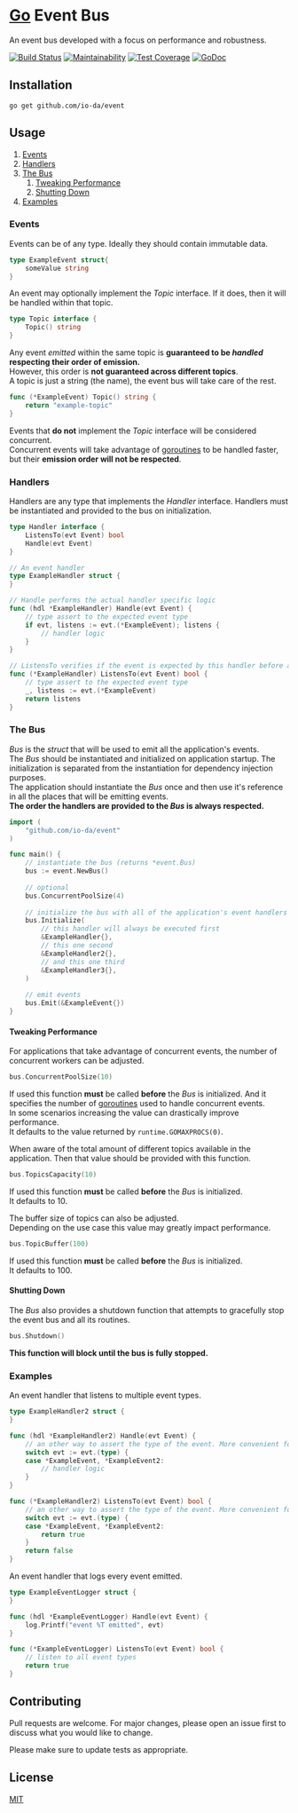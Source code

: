 # [Go](https://golang.org/) Event Bus
An event bus developed with a focus on performance and robustness.

[![Build Status](https://travis-ci.org/io-da/event.svg?branch=master)](https://travis-ci.org/io-da/event)
[![Maintainability](https://api.codeclimate.com/v1/badges/f256105248459e250292/maintainability)](https://codeclimate.com/github/io-da/event/maintainability) 
[![Test Coverage](https://api.codeclimate.com/v1/badges/f256105248459e250292/test_coverage)](https://codeclimate.com/github/io-da/event/test_coverage) 
[![GoDoc](https://godoc.org/github.com/io-da/event?status.svg)](https://godoc.org/github.com/io-da/event)  

## Installation
``` go get github.com/io-da/event ```

## Usage

1. [Events](#Events)
2. [Handlers](#Handlers)
3. [The Bus](#The-Bus)  
   1. [Tweaking Performance](#Tweaking-Performance)  
   1. [Shutting Down](#Shutting-Down)  
4. [Examples](#Examples)

### Events
Events can be of any type. Ideally they should contain immutable data.
```go
type ExampleEvent struct{
    someValue string
}
```
An event may optionally implement the _Topic_ interface. If it does, then it will be handled within that topic.   
```go
type Topic interface {
    Topic() string
}
```
Any event _emitted_ within the same topic is **guaranteed to be _handled_ respecting their order of emission.**  
However, this order is **not guaranteed across different topics**.  
A topic is just a string (the name), the event bus will take care of the rest.
```go
func (*ExampleEvent) Topic() string { 
    return "example-topic" 
}
```
Events that **do not** implement the _Topic_ interface will be considered concurrent.  
Concurrent events will take advantage of [goroutines](https://gobyexample.com/goroutines) to be handled faster, but their **emission order will not be respected**.

### Handlers
Handlers are any type that implements the _Handler_ interface. Handlers must be instantiated and provided to the bus on initialization.    
```go
type Handler interface {
    ListensTo(evt Event) bool
    Handle(evt Event)
}
```

```go
// An event handler
type ExampleHandler struct {
}

// Handle performs the actual handler specific logic
func (hdl *ExampleHandler) Handle(evt Event) {
	// type assert to the expected event type
    if evt, listens := evt.(*ExampleEvent); listens {
        // handler logic
    }
}

// ListensTo verifies if the event is expected by this handler before any logic
func (*ExampleHandler) ListensTo(evt Event) bool {
	// type assert to the expected event type
    _, listens := evt.(*ExampleEvent)
    return listens
}
```

### The Bus
_Bus_ is the _struct_ that will be used to emit all the application's events.  
The _Bus_ should be instantiated and initialized on application startup. The initialization is separated from the instantiation for dependency injection purposes.  
The application should instantiate the _Bus_ once and then use it's reference in all the places that will be emitting events.  
**The order the handlers are provided to the _Bus_ is always respected.**
```go
import (
    "github.com/io-da/event"
)

func main() {
    // instantiate the bus (returns *event.Bus)
    bus := event.NewBus()
    
    // optional
    bus.ConcurrentPoolSize(4)
    
    // initialize the bus with all of the application's event handlers
    bus.Initialize(
    	// this handler will always be executed first
    	&ExampleHandler{},
    	// this one second
    	&ExampleHandler2{},
    	// and this one third
    	&ExampleHandler3{},
    )
    
    // emit events
    bus.Emit(&ExampleEvent{})
}
```

#### Tweaking Performance
For applications that take advantage of concurrent events, the number of concurrent workers can be adjusted.
```go
bus.ConcurrentPoolSize(10)
```
If used this function **must** be called **before** the _Bus_ is initialized. And it specifies the number of [goroutines](https://gobyexample.com/goroutines) used to handle concurrent events.  
In some scenarios increasing the value can drastically improve performance.  
It defaults to the value returned by ```runtime.GOMAXPROCS(0)```.  
  
When aware of the total amount of different topics available in the application. Then that value should be provided with this function.
```go
bus.TopicsCapacity(10)
```
If used this function **must** be called **before** the _Bus_ is initialized.  
It defaults to 10.  
  
The buffer size of topics can also be adjusted.  
Depending on the use case this value may greatly impact performance.
```go
bus.TopicBuffer(100)
```
If used this function **must** be called **before** the _Bus_ is initialized.  
It defaults to 100.  

#### Shutting Down
The _Bus_ also provides a shutdown function that attempts to gracefully stop the event bus and all its routines.
```go
bus.Shutdown()
```  
**This function will block until the bus is fully stopped.**

### Examples
An event handler that listens to multiple event types.
```go
type ExampleHandler2 struct {
}

func (hdl *ExampleHandler2) Handle(evt Event) {
	// an other way to assert the type of the event. More convenient for handlers that expect different event types.
    switch evt := evt.(type) {
    case *ExampleEvent, *ExampleEvent2:
        // handler logic
    }
}

func (*ExampleHandler2) ListensTo(evt Event) bool {
	// an other way to assert the type of the event. More convenient for handlers that expect different event types.
    switch evt := evt.(type) {
    case *ExampleEvent, *ExampleEvent2:
        return true
    }
    return false
}
```

An event handler that logs every event emitted.
```go
type ExampleEventLogger struct {
}

func (hdl *ExampleEventLogger) Handle(evt Event) {
    log.Printf("event %T emitted", evt)
}

func (*ExampleEventLogger) ListensTo(evt Event) bool {
    // listen to all event types
    return true
}
```

## Contributing
Pull requests are welcome. For major changes, please open an issue first to discuss what you would like to change.

Please make sure to update tests as appropriate.

## License
[MIT](https://choosealicense.com/licenses/mit/)